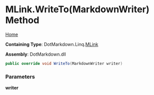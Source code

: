 # MLink\.WriteTo\(MarkdownWriter\) Method

[Home](../../../../README.md)

**Containing Type**: DotMarkdown\.Linq\.[MLink](../README.md)

**Assembly**: DotMarkdown\.dll

```csharp
public override void WriteTo(MarkdownWriter writer)
```

### Parameters

**writer**